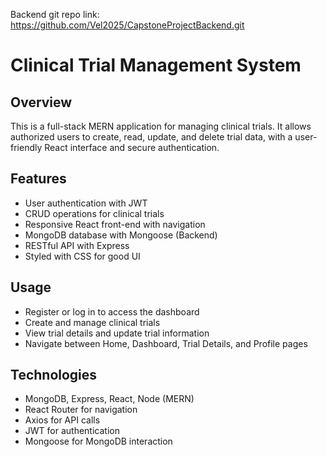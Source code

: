 
Backend git repo link: https://github.com/Vel2025/CapstoneProjectBackend.git

# Clinical Trial Management System

## Overview
This is a full-stack MERN application for managing clinical trials. It allows authorized users to create, read, update, and delete trial data, with a user-friendly React interface and secure authentication.

## Features
- User authentication with JWT
- CRUD operations for clinical trials
- Responsive React front-end with navigation
- MongoDB database with Mongoose (Backend)
- RESTful API with Express
- Styled with CSS for good UI


## Usage
- Register or log in to access the dashboard
- Create and manage clinical trials
- View trial details and update trial information
- Navigate between Home, Dashboard, Trial Details, and Profile pages

## Technologies
- MongoDB, Express, React, Node (MERN)
- React Router for navigation
- Axios for API calls
- JWT for authentication
- Mongoose for MongoDB interaction